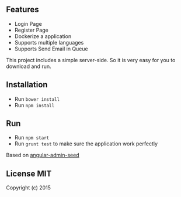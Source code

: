 ## Features
- Login Page
- Register Page
- Dockerize a application 
- Supports multiple languages
- Supports Send Email in Queue

This project includes a simple server-side. So it is very easy for you to download and run.

## Installation
  - Run `bower install`
  - Run `npm install`


## Run
  - Run `npm start`
  - Run `grunt test` to make sure the application work perfectly

Based on [angular-admin-seed](https://github.com/thanhson1085/angular-admin-seed)
## License MIT
Copyright (c) 2015



